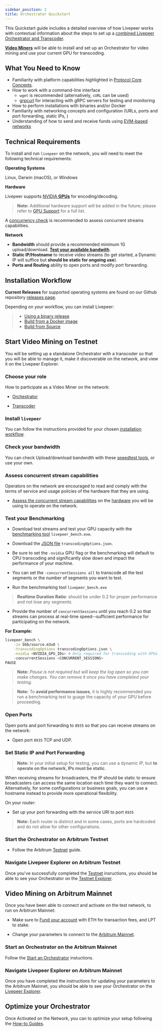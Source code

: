 ```yaml
---
sidebar_position: 2
title: Orchestrator Quickstart
---
```


This Quickstart guide includes a detailed overview of how Livepeer works with contextual information about the steps to set up a [combined Livepeer Orchestrator and Transcoder](/video-miners/core-concepts/architecture).

[**Video Miners**](/video-miners/core-concepts/roles-and-responsibilities) will be able to install and set up an Orchestrator for video mining and use your current GPU for transcoding. 
 
## What You Need to Know

- Familiarity with platform capabilities highlighted in [Protocol Core Concepts](/protocol/core-concepts/).
- How to work with a command-line interface
    -  `wget` is recommended (alternatively, `cURL`  can be used)
    - [grpcurl](https://github.com/fullstorydev/grpcurl#grpcurl) for interacting with gRPC servers for testing and monitoring
- How to perform installations with binaries and/or Docker 
- Familiarity with networking concepts and configuration (URLs, ports and port forwarding, static IPs, )
- Understanding of how to send and receive funds using [EVM-based networks](/installation/connect-to-ethereum)    

## Technical Requirements

To install and run `livepeer` on the network, you will need to meet the following technical requirements:  

**Operating Systems** 

Linux, Darwin (macOS), or Windows

**Hardware** 

Livepeer supports [NVIDIA **GPUs**](/video-miners/reference/gpu-support) for encoding/decoding. 

> **Note:** Additional hardware support will be added in the future; please refer to [GPU Support](/video-miners/reference/gpu-support) for a full list. 

A [concurrency check](/video-miners/reference/concurrency-check) is recommended to assess concurrent streams capabilities.

**Network** 

- **Bandwidth** should provide a recommended minimum 1G upload/download. [**Test your available bandwith**](/video-miners/reference/bandwidth).
- **Static IP/Hostname** to receive video streams 
(to get started, a Dynamic IP will suffice but **should be static for ongoing use**).
- **Ports and Routing** ability to open ports and modify port forwarding.

## Installation Workflow

**Current Releases** for supported operating systems are found on our Github repository [releases page](https://github.com/livepeer/go-livepeer/releases).

Depending on your workflow, you can install Livepeer:
> * [Using a binary release](/installation/install-livepeer/binary-release)
> * [Build from a Docker image](/installation/install-livepeer/docker)
> * [Build from Source](/installation/install-livepeer/installing-for-development)

## Start Video Mining on Testnet

You will be setting up a standalone Orchestrator with a transcoder so that you will be able to manage it, make it discoverable on the network, and view it on the Livepeer Explorer.

### Choose your role

How to participate as a Video Miner on the network:

- [Orchestrator](/video-miners/core-concepts/roles-and-responsibilities#types-of-video-miners)
    
- [Transcoder](/video-miners/core-concepts/roles-and-responsibilities#types-of-video-miners)


### Install `livepeer`

You can follow the instructions provided for your chosen [installation workflow](#installation-workflow).


### Check your bandwidth

You can check Upload/download bandwidth with these [speedtest tools](/video-miners/reference/bandwidth), or use your own.

### Assess concurrent stream capabilities

Operators on the network are encouraged to read and comply with the terms of service and usage policies of the hardware that they are using. 

- [Assess the concurrent stream capabilities](/video-miners/reference/concurrency-check) on the [hardware](/video-miners/reference/gpu-support) you will be using to operate on the network.

### Test your Benchmarking

- Download test streams and test your GPU capacity with the [benchmarking tool](/video-miners/how-to-guides/benchmarking) `livepeer_bench.exe`.

- Download the [JSON file](https://github.com/livepeer/go-livepeer/blob/master/cmd/livepeer_bench/transcodingOptions.json) `transcodingOptions.json`.

- Be sure to set the `-nvidia` GPU flag or the benchmarking will default to CPU transcoding and significantly slow down and impact the performance of your machine.

-  You can set the `-concurrentSessions all` to transcode all the test segments or the number of segments you want to test.

- Run the benchmarking tool `livepeer_bench.exe` 

> **Realtime Duration Ratio**: should be under 0.2 for proper performance and not lose any segments. 

- Provide the number of `concurrentSessions` until you reach 0.2 so that streams can process at real-time speed--sufficient performance for participating on the network. 

**For Example:**

```bash
livepeer_bench \
    -in bbb/source.m3u8 \
    -transcodingOptions transcodingOptions.json \
    -nvidia <NVIDIA_GPU_IDs> # Only required for transcoding with GPUs
    -concurrentSessions <CONCURRENT_SESSIONS>
PAUSE    
```
> **Note:** *Pause is not required but will keep the log open so you can make changes. You can remove it once you have completed your testing.*

> **Note:** To **avoid performance issues**, it is highly recommended you run a benchmarking test to guage the capacity of your GPU before proceeding.

###  Open Ports

Open ports and port forwarding to `8935` so that you can receive streams on the network:

- Open port `8935` TCP and UDP.

### Set Static IP and Port Forwarding

> **Note:** In your initial setup for testing, you can use a dynamic IP, but **to operate on the network, IPs must be static**.

When receiving streams for broadcasters, the IP should be static to ensure broadcasters can access the same location each time they want to connect. Alternatively, for some configurations or business goals, you can use a hostname instead to provide more operational flexibility. 

On your router:

- Set up your port forwarding with the service URI to port `8935`

> **Note:** Each router is distinct and in some cases, ports are hardcoded and do not allow for other configurations.

### Start the Orchestrator on Arbitrum Testnet

- Follow the Arbitrum [Testnet](/video-miners/getting-started/testing/testnet) guide.
 
### Navigate Livepeer Explorer on Arbitrum Testnet

 Once you've successfully completed the [Testnet](/video-miners/getting-started/testing/testnet) insructions, you should be able to see your Orchestrator on the [Testnet Explorer](https://arbitrum-rinkeby.explorer.livepeer.org/).

## Video Mining on Arbitrum Mainnet

Once you have been able to connect and activate on the test network, to run on Arbitrum Mainnet:

- Make sure to [Fund your account](/video-miners/getting-started/activation#fund-your-account-with-eth-and-lpt) with ETH for transaction fees, and LPT to stake.

- Change your parameters to connect to the [Arbitrum Mainnet](http:///installation/connect-to-ethereum).

### Start an Orchestrator on the Arbitrum Mainnet

Follow the [Start an Orchestrator](/video-miners/getting-started/activation#start-a-combined-orchestrator-and-transcoder) instuctions.

### Navigate Livepeer Explorer on Arbitrum Mainnet

Once you have completed the instructions for updating your parameters to the Arbitrum Mainnet, you should be able to see your Orchestrator on the [Livepeer Explorer](https://explorer.livepeer.org/leaderboard). 

## Optimize your Orchestrator

Once Activated on the Network, you can to optimize your setup following the [How-to Guides](/video-miners/how-to-guides/).


